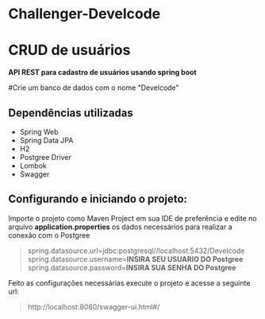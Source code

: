 # Challenger-Develcode


# CRUD de usuários
**API REST para cadastro de usuários usando spring boot**

#Crie um banco de dados com o nome "Develcode"


## Dependências utilizadas

* Spring Web
* Spring Data JPA
* H2
* Postgree Driver
* Lombok
* Swagger

## Configurando e iniciando o projeto: 

Importe o projeto como Maven Project em sua IDE de preferência e edite no arquivo **application.properties** os dados necessários para realizar a conexão com o Postgree

> spring.datasource.url=jdbc:postgresql//localhost:5432/Develcode <br>
spring.datasource.username=**INSIRA SEU USUARIO DO Postgree** <br>
spring.datasource.password=**INSIRA SUA SENHA DO Postgree** <br>

Feito as configurações necessárias execute o projeto e acesse a seguinte url:
> http://localhost:8080/swagger-ui.html#/
